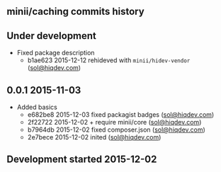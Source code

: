 minii/caching commits history
-----------------------------

## Under development

- Fixed package description
    - b1ae623 2015-12-12 rehideved with `minii/hidev-vendor` (sol@hiqdev.com)

## 0.0.1 2015-11-03

- Added basics
    - e682be8 2015-12-03 fixed packagist badges (sol@hiqdev.com)
    - 2f22722 2015-12-02 + require minii/core (sol@hiqdev.com)
    - b7964db 2015-12-02 fixed composer.json (sol@hiqdev.com)
    - 2e7bece 2015-12-02 inited (sol@hiqdev.com)

## Development started 2015-12-02


